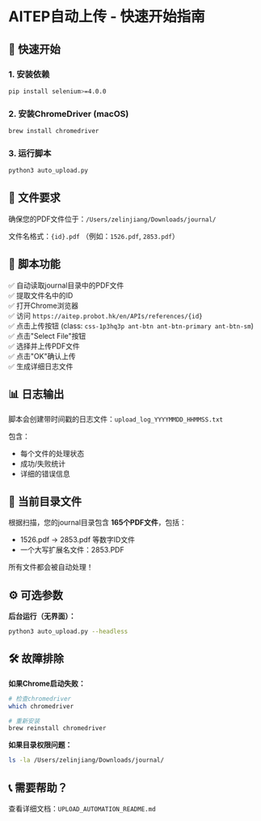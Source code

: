 # AITEP自动上传 - 快速开始指南

## 🚀 快速开始

### 1. 安装依赖
```bash
pip install selenium>=4.0.0
```

### 2. 安装ChromeDriver (macOS)
```bash
brew install chromedriver
```

### 3. 运行脚本
```bash
python3 auto_upload.py
```

## 📁 文件要求

确保您的PDF文件位于：`/Users/zelinjiang/Downloads/journal/`

文件名格式：`{id}.pdf` （例如：`1526.pdf`, `2853.pdf`）

## 🔧 脚本功能

✅ 自动读取journal目录中的PDF文件  
✅ 提取文件名中的ID  
✅ 打开Chrome浏览器  
✅ 访问 `https://aitep.probot.hk/en/APIs/references/{id}`  
✅ 点击上传按钮 (class: `css-1p3hq3p ant-btn ant-btn-primary ant-btn-sm`)  
✅ 点击"Select File"按钮  
✅ 选择并上传PDF文件  
✅ 点击"OK"确认上传  
✅ 生成详细日志文件  

## 📊 日志输出

脚本会创建带时间戳的日志文件：`upload_log_YYYYMMDD_HHMMSS.txt`

包含：
- 每个文件的处理状态
- 成功/失败统计
- 详细的错误信息

## 🎯 当前目录文件

根据扫描，您的journal目录包含 **165个PDF文件**，包括：
- 1526.pdf → 2853.pdf 等数字ID文件
- 一个大写扩展名文件：2853.PDF

所有文件都会被自动处理！

## ⚙️ 可选参数

**后台运行（无界面）：**
```bash
python3 auto_upload.py --headless
```

## 🛠️ 故障排除

**如果Chrome启动失败：**
```bash
# 检查chromedriver
which chromedriver

# 重新安装
brew reinstall chromedriver
```

**如果目录权限问题：**
```bash
ls -la /Users/zelinjiang/Downloads/journal/
```

## 📞 需要帮助？

查看详细文档：`UPLOAD_AUTOMATION_README.md`
